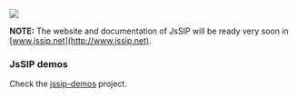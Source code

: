 <a href="http://www.jssip.net"><img src="http://www-test.jssip.net/images/jssip-banner.png"/></a>


**NOTE:** The website and documentation of JsSIP will be ready very soon in [www.jssip.net](http://www.jssip.net).


### JsSIP demos

Check the [jssip-demos](https://github.com/versatica/jssip-demos) project.



